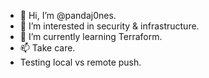 - 👋 Hi, I’m @pandaj0nes.
- 👀 I’m interested in security & infrastructure.
- 🌱 I’m currently learning Terraform.
- 📫 Take care.
- Testing local vs remote push.
<!---
ericrolfsen/ericrolfsen is a ✨ special ✨ repository because its `README.md` (this file) appears on your GitHub profile.
You can click the Preview link to take a look at your changes.
--->
